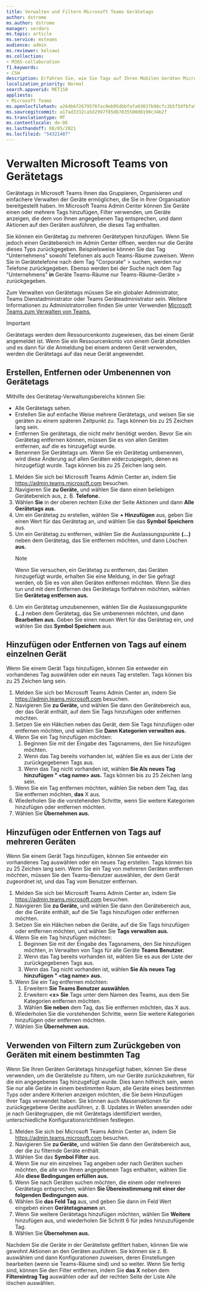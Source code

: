 ```yaml
---
title: Verwalten und Filtern Microsoft Teams Gerätetags
author: dstrome
ms.author: dstrome
manager: serdars
ms.topic: article
ms.service: msteams
audience: admin
ms.reviewer: kelsawi
ms.collection:
- M365-collaboration
f1.keywords:
- CSH
description: Erfahren Sie, wie Sie Tags auf Ihren Mobilen Geräten Microsoft Teams filtern.
localization_priority: Normal
search.appverid: MET150
appliesto:
- Microsoft Teams
ms.openlocfilehash: a264b6f2679576fac0eb95dbbfafa93037b98cfc3b5f5dfbfa9a07d6b6eeb3bc
ms.sourcegitcommit: a17ad3332ca5d2997f85db7835500d8190c34b2f
ms.translationtype: MT
ms.contentlocale: de-DE
ms.lasthandoff: 08/05/2021
ms.locfileid: "54321487"
---
```

# <a name="manage-microsoft-teams-device-tags"></a>Verwalten Microsoft Teams von Gerätetags

Gerätetags in Microsoft Teams ihnen das Gruppieren, Organisieren und einfachere Verwalten der Geräte ermöglichen, die Sie in Ihrer Organisation bereitgestellt haben. Im Microsoft Teams Admin Center können Sie Geräte einen oder mehrere Tags hinzufügen, Filter verwenden, um Geräte anzeigen, die dem von Ihnen angegebenen Tag entsprechen, und dann Aktionen auf den Geräten ausführen, die dieses Tag enthalten.

Sie können ein Gerätetag zu mehreren Gerätetypen hinzufügen. Wenn Sie jedoch einen Gerätebereich im Admin Center öffnen, werden nur die Geräte dieses Typs zurückgegeben. Beispielsweise können Sie das Tag "Unternehmens" sowohl Telefonen als auch Teams-Räume zuweisen. Wenn Sie in Gerätetelefone nach dem Tag "Corporate"  >  suchen, werden nur Telefone zurückgegeben. Ebenso werden bei der Suche nach dem Tag "Unternehmens" **in** Geräte Teams-Räume nur Teams-Räume-Geräte  >  zurückgegeben.

Zum Verwalten von Gerätetags müssen Sie ein globaler Administrator, Teams Dienstadministrator oder Teams Geräteadministrator sein. Weitere Informationen zu Administratorrollen finden Sie unter Verwenden [Microsoft Teams zum Verwalten von Teams.](../using-admin-roles.md)

> [!IMPORTANT]
> Gerätetags werden dem Ressourcenkonto zugewiesen, das bei einem Gerät angemeldet ist. Wenn Sie ein Ressourcenkonto von einem Gerät abmelden und es dann für die Anmeldung bei einem anderen Gerät verwenden, werden die Gerätetags auf das neue Gerät angewendet.

## <a name="create-remove-or-rename-device-tags"></a>Erstellen, Entfernen oder Umbenennen von Gerätetags

Mithilfe des Gerätetag-Verwaltungsbereichs können Sie:

- Alle Gerätetags sehen.
- Erstellen Sie auf einfache Weise mehrere Gerätetags, und weisen Sie sie geräten zu einem späteren Zeitpunkt zu. Tags können bis zu 25 Zeichen lang sein.
- Entfernen Sie gerätetags, die nicht mehr benötigt werden. Bevor Sie ein Gerätetag entfernen können, müssen Sie es von allen Geräten entfernen, auf die es hinzugefügt wurde.
- Benennen Sie Gerätetags um. Wenn Sie ein Gerätetag umbenennen, wird diese Änderung auf allen Geräten widerzuspiegeln, denen es hinzugefügt wurde. Tags können bis zu 25 Zeichen lang sein.

1. Melden Sie sich bei Microsoft Teams Admin Center an, indem Sie https://admin.teams.microsoft.com besuchen.
2. Navigieren Sie **zu Geräte,** und wählen Sie dann einen beliebigen Gerätebereich aus, z. B. **Telefone.**
3. Wählen **Sie** in der oberen rechten Ecke der Seite Aktionen und dann **Alle Gerätetags aus.**
4. Um ein Gerätetag zu erstellen, wählen Sie **+ Hinzufügen** aus, geben Sie einen Wert für das Gerätetag an, und wählen Sie das **Symbol Speichern** aus.
5. Um ein Gerätetag zu entfernen, wählen Sie die Auslassungspunkte **(...)** neben dem Gerätetag, das Sie entfernen möchten, und dann Löschen **aus.**
    > [!NOTE]
    > Wenn Sie versuchen, ein Gerätetag zu entfernen, das Geräten hinzugefügt wurde, erhalten Sie eine Meldung, in der Sie gefragt werden, ob Sie es von allen Geräten entfernen möchten. Wenn Sie dies tun und mit dem Entfernen des Gerätetags fortfahren möchten, wählen Sie **Gerätetag entfernen aus.**
6. Um ein Gerätetag umzubenennen, wählen Sie die Auslassungspunkte **(...)** neben dem Gerätetag, das Sie umbenennen möchten, und dann **Bearbeiten aus.** Geben Sie einen neuen Wert für das Gerätetag ein, und wählen Sie das **Symbol Speichern** aus.

## <a name="add-or-remove-tags-on-a-single-device"></a>Hinzufügen oder Entfernen von Tags auf einem einzelnen Gerät

Wenn Sie einem Gerät Tags hinzufügen, können Sie entweder ein vorhandenes Tag auswählen oder ein neues Tag erstellen. Tags können bis zu 25 Zeichen lang sein.

1. Melden Sie sich bei Microsoft Teams Admin Center an, indem Sie https://admin.teams.microsoft.com besuchen.
2. Navigieren Sie **zu Geräte,** und wählen Sie dann den Gerätebereich aus, der das Gerät enthält, auf dem Sie Tags hinzufügen oder entfernen möchten.
3. Setzen Sie ein Häkchen neben das Gerät, dem Sie Tags hinzufügen oder entfernen möchten, und wählen Sie **Dann Kategorien verwalten aus.**
4. Wenn Sie ein Tag hinzufügen möchten:
    1. Beginnen Sie mit der Eingabe des Tagsnamens, den Sie hinzufügen möchten.
    2. Wenn das Tag bereits vorhanden ist, wählen Sie es aus der Liste der zurückgegebenen Tags aus.
    3. Wenn das Tag nicht vorhanden ist, wählen **Sie Als neues Tag hinzufügen " \<tag name> aus.** Tags können bis zu 25 Zeichen lang sein.
5. Wenn Sie ein Tag entfernen möchten, wählen Sie neben dem Tag, das Sie entfernen möchten, **das** X aus.
6. Wiederholen Sie die vorstehenden Schritte, wenn Sie weitere Kategorien hinzufügen oder entfernen möchten.
7. Wählen Sie **Übernehmen aus.**

## <a name="add-or-remove-tags-on-multiple-devices"></a>Hinzufügen oder Entfernen von Tags auf mehreren Geräten

Wenn Sie einem Gerät Tags hinzufügen, können Sie entweder ein vorhandenes Tag auswählen oder ein neues Tag erstellen. Tags können bis zu 25 Zeichen lang sein. Wenn Sie ein Tag von mehreren Geräten entfernen möchten, müssen Sie den Teams-Benutzer auswählen, der dem Gerät zugeordnet ist, und das Tag vom Benutzer entfernen.

1. Melden Sie sich bei Microsoft Teams Admin Center an, indem Sie https://admin.teams.microsoft.com besuchen.
2. Navigieren Sie **zu Geräte,** und wählen Sie dann den Gerätebereich aus, der die Geräte enthält, auf die Sie Tags hinzufügen oder entfernen möchten.
3. Setzen Sie ein Häkchen neben die Geräte, auf die Sie Tags hinzufügen oder entfernen möchten, und wählen Sie **Tags verwalten aus.**
4. Wenn Sie ein Tag hinzufügen möchten:
    1. Beginnen Sie mit der Eingabe des Tagsnamens, den Sie hinzufügen möchten, in Verwalten von Tags für alle Geräte **Teams Benutzer.**
    2. Wenn das Tag bereits vorhanden ist, wählen Sie es aus der Liste der zurückgegebenen Tags aus.
    3. Wenn das Tag nicht vorhanden ist, wählen **Sie Als neues Tag hinzufügen " \<tag name> aus.**
5. Wenn Sie ein Tag entfernen möchten:
    1. Erweitern **Sie Teams Benutzer auswählen**.
    2. Erweitern **\<x> Sie** Tags unter dem Namen des Teams, aus dem Sie Kategorien entfernen möchten.
    3. Wählen **Sie neben** dem Tag, das Sie entfernen möchten, das X aus.
6. Wiederholen Sie die vorstehenden Schritte, wenn Sie weitere Kategorien hinzufügen oder entfernen möchten.
7. Wählen Sie **Übernehmen aus.**

## <a name="use-filters-to-return-devices-with-a-specific-tag"></a>Verwenden von Filtern zum Zurückgeben von Geräten mit einem bestimmten Tag

Wenn Sie Ihren Geräten Gerätetags hinzugefügt haben, können Sie diese verwenden, um die Geräteliste zu filtern, um nur Geräte zurückzukehren, für die ein angegebenes Tag hinzugefügt wurde. Dies kann hilfreich sein, wenn Sie nur alle Geräte in einem bestimmten Raum, alle Geräte eines bestimmten Typs oder andere Kriterien anzeigen möchten, die Sie beim Hinzufügen Ihrer Tags verwendet haben. Sie können auch Massenaktionen für zurückgegebene Geräte ausführen, z. B. Updates in Wellen anwenden oder je nach Gerätegruppen, die mit Gerätetags identifiziert werden, unterschiedliche Konfigurationsrichtlinien festlegen.

1. Melden Sie sich bei Microsoft Teams Admin Center an, indem Sie https://admin.teams.microsoft.com besuchen.
2. Navigieren Sie **zu Geräte,** und wählen Sie dann den Gerätebereich aus, der die zu filternde Geräte enthält.
3. Wählen Sie das **Symbol Filter** aus.
4. Wenn Sie nur ein einzelnes Tag angeben oder nach Geräten suchen möchten, die alle von Ihnen angegebenen Tags enthalten, wählen Sie Alle **diese Bedingungen erfüllen aus.**
5. Wenn Sie nach Geräten suchen möchten, die einem oder mehreren Gerätetags entsprechen, wählen **Sie Übereinstimmung mit einer der folgenden Bedingungen aus.**
6. Wählen Sie **das Feld Tag** aus, und geben Sie dann im Feld Wert eingeben einen **Gerätetagnamen** an.
7. Wenn Sie weitere Gerätetags hinzufügen möchten, wählen Sie **Weitere** hinzufügen aus, und wiederholen Sie Schritt 6 für jedes hinzuzufügende Tag.
8. Wählen Sie **Übernehmen aus.**

Nachdem Sie die Geräte in der Geräteliste gefiltert haben, können Sie wie gewohnt Aktionen an den Geräten ausführen. Sie können sie z. B. auswählen und dann Konfigurationen zuweisen, deren Einstellungen bearbeiten (wenn sie Teams-Räume sind) und so weiter. Wenn Sie fertig sind, können Sie den Filter entfernen, indem Sie  **das X** neben dem **Filtereintrag Tag** auswählen oder auf der rechten Seite der Liste Alle löschen auswählen.
